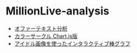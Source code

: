 # MillionLive-analysis
* [オファーテキスト分析](offer_text_analysis.html)
* [カラーサークル Chart.js版](color_circle.html)
* [アイドル画像を使ったインタラクティブ棒グラフ](image_graph.html)
